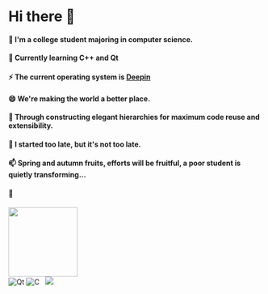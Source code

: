 <h1>Hi there 👋</h1>

<!--
**student-ice/student-ice** is a ✨ _special_ ✨ repository because its `README.md` (this file) appears on your GitHub profile.

Here are some ideas to get you started:

- 🔭 I’m currently working on ...
- 🌱 I’m currently learning ...
- 👯 I’m looking to collaborate on ...
- 🤔 I’m looking for help with ...
- 💬 Ask me about ...
- 📫 How to reach me: ...
- 😄 Pronouns: ...
- ⚡ Fun fact: ...
-->
<div >
  
  <h4>🔭  I'm a college student majoring in computer science. </h4>
  <h4>🌱  Currently learning C++ and Qt</h4>
  <h4>⚡  The current operating system is <a href="https://www.deepin.org">Deepin</a></h4>
  <h4>😄  We're making the world a better place.</h4>
  <h4>🤔  Through constructing elegant hierarchies for maximum code reuse and extensibility.</h4>
  <h4>👯  I started too late, but it's not too late. </h4>
  <h4>📫  Spring and autumn fruits, efforts will be fruitful, a poor student is quietly transforming...</h4>
  <h4>💬</h4>
</div>


<div > 
  <img height="137px" src="https://github-readme-stats.vercel.app/api?username=student-ice&hide_title=true&hide_border=true&show_icons=trueline_height=21&text_color=000&icon_color=000&bg_color=0,ea6161,ffc64d,fffc4d,52fa5a&theme=graywhite" /> 
</div>

<div>
  <img alt="Qt" src="https://img.shields.io/badge/-Qt-13aa52?style=flat-square&logo=mongodb&logoColor=white" />
  <img alt="C" src="https://img.shields.io/badge/-C/C++-DAE8FC?style=flat-square&logo=c" />
  &nbsp;
  <img src="https://visitor-badge.glitch.me/badge?page_id=student-ice" />

</div>  


